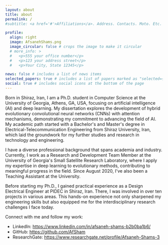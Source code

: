 ```yaml
---
layout: about
title: about
permalink: /
#subtitle: <a href='#'>Affiliations</a>. Address. Contacts. Moto. Etc.

profile:
  align: right
  image: AfsanehShams.png
  image_circular: false # crops the image to make it circular
  # more_info: >
  #   <p>555 your office number</p>
  #   <p>123 your address street</p>
  #   <p>Your City, State 12345</p>

news: false # includes a list of news items
selected_papers: true # includes a list of papers marked as "selected={true}"
social: true # includes social icons at the bottom of the page
---
```



Born in Shiraz, Iran, I am a Ph.D. student in Computer Science at the University of Georgia, Athens, GA, USA, focusing on artificial intelligence (AI) and deep learning. My dissertation explores the development of hybrid evolutionary convolutional neural networks (CNNs) with attention mechanisms, demonstrating my commitment to advancing the field of AI. My academic path started with a Bachelor's and Master's degree in Electrical-Telecommunication Engineering from Shiraz University, Iran, which laid the groundwork for my further studies and research in technology and engineering.

I have a diverse professional background that spans academia and industry. Currently, I work as a Research and Development Team Member at the University of Georgia's Small Satellite Research Laboratory, where I apply my expertise in deep learning to evolutionary methods, contributing to meaningful progress in the field. Since August 2020, I've also been a Teaching Assistant at the University.

Before starting my Ph.D., I gained practical experience as a Design Electrical Engineer at PIDEC in Shiraz, Iran. There, I was involved in over ten projects in various areas. This hands-on experience not only sharpened my engineering skills but also equipped me for the interdisciplinary research challenges I face today.

Connect with me and follow my work:

- LinkedIn: https://www.linkedin.com/in/afsaneh-shams-b2b0ba1b6/
- GitHub: https://github.com/AfSham
- ResearchGate: https://www.researchgate.net/profile/Afsaneh-Shams-3


